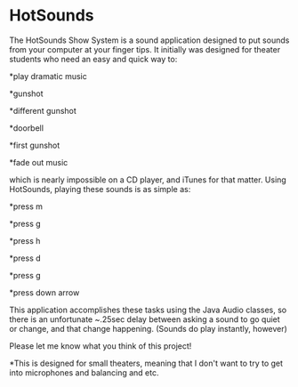 HotSounds
=========
The HotSounds Show System is a sound application designed to put sounds from your computer at your finger tips. It initially was designed for theater students who need an easy and quick way to:

  *play dramatic music
  
  *gunshot

  *different gunshot

  *doorbell

  *first gunshot

  *fade out music

which is nearly impossible on a CD player, and iTunes for that matter. Using HotSounds, playing these sounds is as simple as:

  *press m

  *press g

  *press h

  *press d

  *press g

  *press down arrow

This application accomplishes these tasks using the Java Audio classes, so there is an unfortunate ~.25sec delay between asking a sound to go quiet or change, and that change happening. (Sounds do play instantly, however)

Please let me know what you think of this project!

*This is designed for small theaters, meaning that I don't want to try to get into microphones and balancing and etc.
